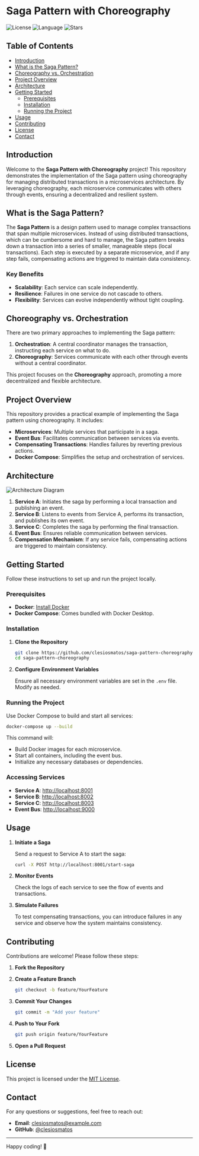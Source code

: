 # Saga Pattern with Choreography

![License](https://img.shields.io/github/license/clesiosmatos/saga-pattern-choreography)
![Language](https://img.shields.io/github/languages/top/clesiosmatos/saga-pattern-choreography)
![Stars](https://img.shields.io/github/stars/clesiosmatos/saga-pattern-choreography?style=social)

## Table of Contents

- [Introduction](#introduction)
- [What is the Saga Pattern?](#what-is-the-saga-pattern)
- [Choreography vs. Orchestration](#choreography-vs-orchestration)
- [Project Overview](#project-overview)
- [Architecture](#architecture)
- [Getting Started](#getting-started)
  - [Prerequisites](#prerequisites)
  - [Installation](#installation)
  - [Running the Project](#running-the-project)
- [Usage](#usage)
- [Contributing](#contributing)
- [License](#license)
- [Contact](#contact)

## Introduction

Welcome to the **Saga Pattern with Choreography** project! This repository demonstrates the implementation of the Saga pattern using choreography for managing distributed transactions in a microservices architecture. By leveraging choreography, each microservice communicates with others through events, ensuring a decentralized and resilient system.

## What is the Saga Pattern?

The **Saga Pattern** is a design pattern used to manage complex transactions that span multiple microservices. Instead of using distributed transactions, which can be cumbersome and hard to manage, the Saga pattern breaks down a transaction into a series of smaller, manageable steps (local transactions). Each step is executed by a separate microservice, and if any step fails, compensating actions are triggered to maintain data consistency.

### Key Benefits

- **Scalability**: Each service can scale independently.
- **Resilience**: Failures in one service do not cascade to others.
- **Flexibility**: Services can evolve independently without tight coupling.

## Choreography vs. Orchestration

There are two primary approaches to implementing the Saga pattern:

1. **Orchestration**: A central coordinator manages the transaction, instructing each service on what to do.
2. **Choreography**: Services communicate with each other through events without a central coordinator.

This project focuses on the **Choreography** approach, promoting a more decentralized and flexible architecture.

## Project Overview

This repository provides a practical example of implementing the Saga pattern using choreography. It includes:

- **Microservices**: Multiple services that participate in a saga.
- **Event Bus**: Facilitates communication between services via events.
- **Compensating Transactions**: Handles failures by reverting previous actions.
- **Docker Compose**: Simplifies the setup and orchestration of services.

## Architecture

![Architecture Diagram](docs/architecture-diagram.png)

1. **Service A**: Initiates the saga by performing a local transaction and publishing an event.
2. **Service B**: Listens to events from Service A, performs its transaction, and publishes its own event.
3. **Service C**: Completes the saga by performing the final transaction.
4. **Event Bus**: Ensures reliable communication between services.
5. **Compensation Mechanism**: If any service fails, compensating actions are triggered to maintain consistency.

## Getting Started

Follow these instructions to set up and run the project locally.

### Prerequisites

- **Docker**: [Install Docker](https://docs.docker.com/get-docker/)
- **Docker Compose**: Comes bundled with Docker Desktop.

### Installation

1. **Clone the Repository**

   ```bash
   git clone https://github.com/clesiosmatos/saga-pattern-choreography.git
   cd saga-pattern-choreography
   ```

2. **Configure Environment Variables**

   Ensure all necessary environment variables are set in the `.env` file. Modify as needed.

### Running the Project

Use Docker Compose to build and start all services:

```bash
docker-compose up --build
```

This command will:

- Build Docker images for each microservice.
- Start all containers, including the event bus.
- Initialize any necessary databases or dependencies.

### Accessing Services

- **Service A**: [http://localhost:8001](http://localhost:8001)
- **Service B**: [http://localhost:8002](http://localhost:8002)
- **Service C**: [http://localhost:8003](http://localhost:8003)
- **Event Bus**: [http://localhost:9000](http://localhost:9000)

## Usage

1. **Initiate a Saga**

   Send a request to Service A to start the saga:

   ```bash
   curl -X POST http://localhost:8001/start-saga
   ```

2. **Monitor Events**

   Check the logs of each service to see the flow of events and transactions.

3. **Simulate Failures**

   To test compensating transactions, you can introduce failures in any service and observe how the system maintains consistency.

## Contributing

Contributions are welcome! Please follow these steps:

1. **Fork the Repository**

2. **Create a Feature Branch**

   ```bash
   git checkout -b feature/YourFeature
   ```

3. **Commit Your Changes**

   ```bash
   git commit -m "Add your feature"
   ```

4. **Push to Your Fork**

   ```bash
   git push origin feature/YourFeature
   ```

5. **Open a Pull Request**

## License

This project is licensed under the [MIT License](LICENSE).

## Contact

For any questions or suggestions, feel free to reach out:

- **Email**: clesiosmatos@example.com
- **GitHub**: [@clesiosmatos](https://github.com/clesiosmatos)

---

Happy coding! 🚀
